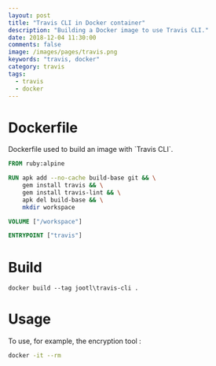 ```yaml
---
layout: post
title: "Travis CLI in Docker container"
description: "Building a Docker image to use Travis CLI."
date: 2018-12-04 11:30:00
comments: false
image: /images/pages/travis.png
keywords: "travis, docker"
category: travis
tags:
  - travis
  - docker
---
```


<h1>Dockerfile</h1>
Dockerfile used to build an image with `Travis CLI`.

```dockerfile
FROM ruby:alpine

RUN apk add --no-cache build-base git && \
    gem install travis && \
    gem install travis-lint && \
    apk del build-base && \
    mkdir workspace

VOLUME ["/workspace"]

ENTRYPOINT ["travis"]
```

# Build
```
docker build --tag jootl\travis-cli .
```

<h1>Usage</h1>
To use, for example, the encryption tool :

```bash
docker -it --rm 
```